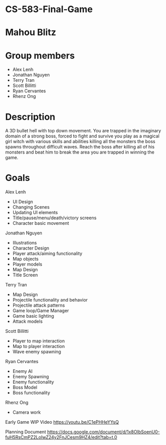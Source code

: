 # CS-583-Final-Game
# Mahou Blitz
# Group members
- Alex Lenh
- Jonathan Nguyen
- Terry Tran
- Scott Billitti
- Ryan Cervantes
- Rhenz Ong

# Description
A 3D bullet hell with top down movement. You are trapped in the imaginary domain of a strong boss, forced to fight and survive you play as a magical girl witch with various skills and abilities killing all the monsters the boss spawns throughout difficult waves. Reach the boss after killing all of his monsters and beat him to break the area you are trapped in winning the game. 

# Goals
Alex Lenh 
- UI Design
- Changing Scenes
- Updating UI elements
- Title/pause/menu/death/victory screens
- Character basic movement

Jonathan Nguyen
- Illustrations
- Character Design
- Player attack/aiming functionality
- Map objects   
- Player models
- Map Design
- Title Screen

Terry Tran
- Map Design
- Projectile functionality and behavior
- Projectile attack patterns
- Game loop/Game Manager
- Game basic lighting
- Attack models

Scott Billitti
- Player to map interaction
- Map to player interaction
- Wave enemy spawning

Ryan Cervantes
- Enemy AI
- Enemy Spawning
- Enemy functionality
- Boss Model
- Boss functionality

Rhenz Ong
- Camera work

Early Game WIP Video
https://youtu.be/C1ePHHeYYsQ

Planning Document
https://docs.google.com/document/d/1x8OIbSoenU0-fuH5RsCmPZ2LoIwZ24y2FnJCesm9HZ4/edit?tab=t.0
